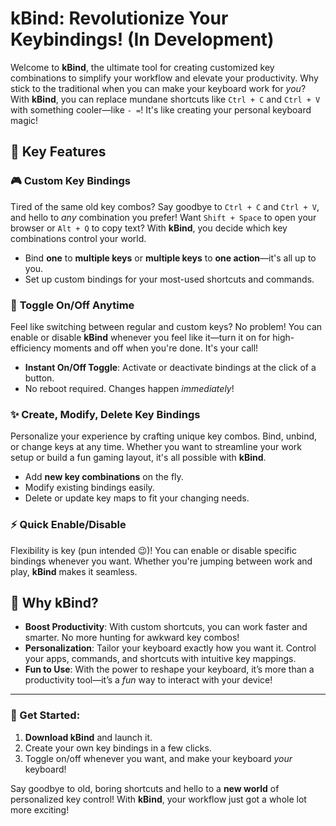 # kBind: Revolutionize Your Keybindings! (In Development)

Welcome to **kBind**, the ultimate tool for creating customized key combinations to simplify your workflow and elevate your productivity. Why stick to the traditional when you can make your keyboard work for _you_? With **kBind**, you can replace mundane shortcuts like `Ctrl + C` and `Ctrl + V` with something cooler—like `- =`! It's like creating your personal keyboard magic!

## 🔑 **Key Features**

### 🎮 **Custom Key Bindings**

Tired of the same old key combos? Say goodbye to `Ctrl + C` and `Ctrl + V`, and hello to _any_ combination you prefer! Want `Shift + Space` to open your browser or `Alt + Q` to copy text? With **kBind**, you decide which key combinations control your world.

- Bind **one** to **multiple keys** or **multiple keys** to **one action**—it's all up to you.
- Set up custom bindings for your most-used shortcuts and commands.

### 🚀 **Toggle On/Off Anytime**

Feel like switching between regular and custom keys? No problem! You can enable or disable **kBind** whenever you feel like it—turn it on for high-efficiency moments and off when you're done. It's your call!

- **Instant On/Off Toggle**: Activate or deactivate bindings at the click of a button.
- No reboot required. Changes happen _immediately_!

### ✨ **Create, Modify, Delete Key Bindings**

Personalize your experience by crafting unique key combos. Bind, unbind, or change keys at any time. Whether you want to streamline your work setup or build a fun gaming layout, it's all possible with **kBind**.

- Add **new key combinations** on the fly.
- Modify existing bindings easily.
- Delete or update key maps to fit your changing needs.

### ⚡ **Quick Enable/Disable**

Flexibility is key (pun intended 😉)! You can enable or disable specific bindings whenever you want. Whether you're jumping between work and play, **kBind** makes it seamless.

## 🎉 **Why kBind?**

- **Boost Productivity**: With custom shortcuts, you can work faster and smarter. No more hunting for awkward key combos!
- **Personalization**: Tailor your keyboard exactly how you want it. Control your apps, commands, and shortcuts with intuitive key mappings.
- **Fun to Use**: With the power to reshape your keyboard, it’s more than a productivity tool—it’s a _fun_ way to interact with your device!

---

### 🚀 Get Started:

1. **Download kBind** and launch it.
2. Create your own key bindings in a few clicks.
3. Toggle on/off whenever you want, and make your keyboard _your_ keyboard!

Say goodbye to old, boring shortcuts and hello to a **new world** of personalized key control! With **kBind**, your workflow just got a whole lot more exciting!
